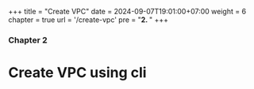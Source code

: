 +++
title = "Create VPC"
date = 2024-09-07T19:01:00+07:00
weight = 6
chapter = true
url = '/create-vpc'
pre = "<b>2. </b>"
+++

### Chapter 2

# Create VPC using cli
